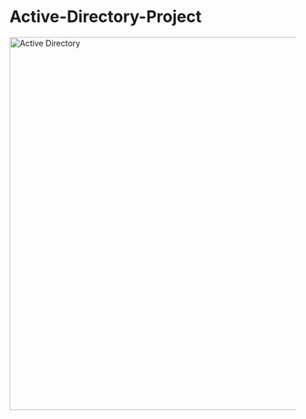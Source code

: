 # Active-Directory-Project

<img width="577" height="655" alt="Active Directory" src="https://github.com/user-attachments/assets/9a0275a8-d280-49eb-b3a0-53c271683aab" />
